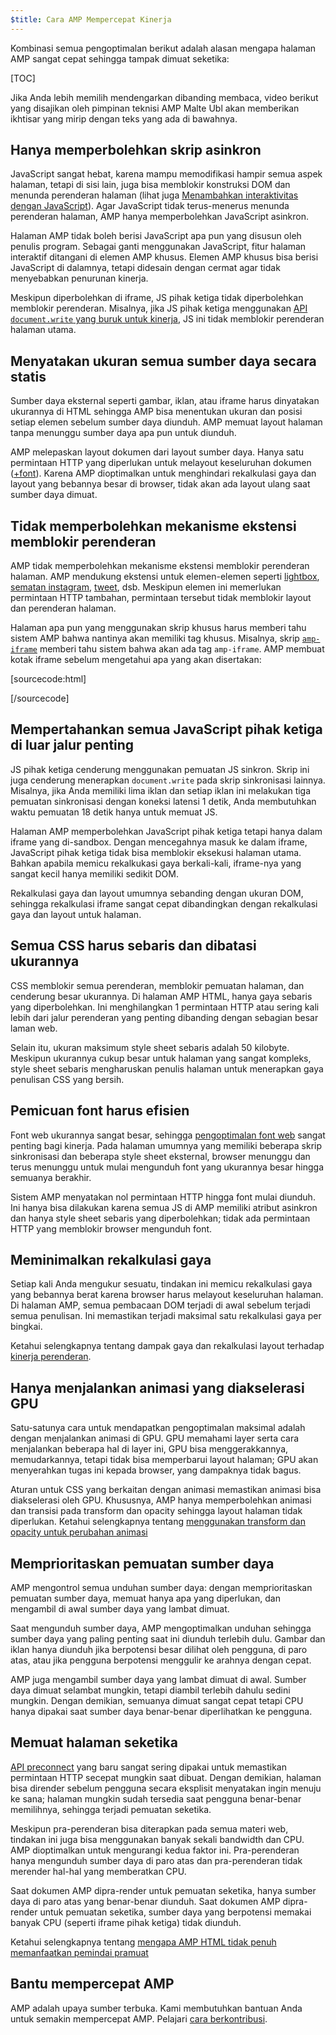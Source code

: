 ```yaml
---
$title: Cara AMP Mempercepat Kinerja
---
```


Kombinasi semua pengoptimalan berikut adalah alasan mengapa halaman AMP sangat cepat sehingga tampak dimuat seketika:

[TOC]

Jika Anda lebih memilih mendengarkan dibanding membaca, video berikut yang disajikan oleh pimpinan teknisi AMP Malte Ubl akan memberikan ikhtisar yang mirip dengan teks yang ada di bawahnya.

<amp-youtube
    data-videoid="hVRkG1CQScA"
    layout="responsive"
    width="480" height="270">
</amp-youtube>

## Hanya memperbolehkan skrip asinkron

JavaScript sangat hebat,
karena mampu memodifikasi hampir semua aspek halaman,
tetapi di sisi lain, juga bisa memblokir konstruksi DOM dan menunda perenderan halaman
(lihat juga [Menambahkan interaktivitas dengan JavaScript](https://developers.google.com/web/fundamentals/performance/critical-rendering-path/adding-interactivity-with-javascript)).
Agar JavaScript tidak terus-menerus menunda perenderan halaman,
AMP hanya memperbolehkan JavaScript asinkron.

Halaman AMP tidak boleh berisi JavaScript apa pun yang disusun oleh penulis program.
Sebagai ganti menggunakan JavaScript,
fitur halaman interaktif ditangani di elemen AMP khusus.
Elemen AMP khusus bisa berisi JavaScript di dalamnya,
tetapi didesain dengan cermat agar tidak menyebabkan penurunan kinerja.

Meskipun diperbolehkan di iframe,
JS pihak ketiga tidak diperbolehkan memblokir perenderan.
Misalnya, jika JS pihak ketiga menggunakan
[API `document.write` yang buruk untuk kinerja](http://www.stevesouders.com/blog/2012/04/10/dont-docwrite-scripts/),
JS ini tidak memblokir perenderan halaman utama.

## Menyatakan ukuran semua sumber daya secara statis

Sumber daya eksternal seperti gambar, iklan, atau iframe harus dinyatakan ukurannya di HTML
sehingga AMP bisa menentukan ukuran dan posisi setiap elemen sebelum sumber daya diunduh.
AMP memuat layout halaman tanpa menunggu sumber daya apa pun untuk diunduh.

AMP melepaskan layout dokumen dari layout sumber daya.
Hanya satu permintaan HTTP yang diperlukan untuk melayout keseluruhan dokumen
([+font](#font-triggering-must-be-efficient)).
Karena AMP dioptimalkan untuk menghindari rekalkulasi gaya dan layout yang bebannya besar di browser,
tidak akan ada layout ulang saat sumber daya dimuat.

## Tidak memperbolehkan mekanisme ekstensi memblokir perenderan

AMP tidak memperbolehkan mekanisme ekstensi memblokir perenderan halaman.
AMP mendukung ekstensi untuk elemen-elemen seperti
[lightbox](/docs/reference/extended/amp-lightbox.html),
[sematan instagram](/docs/reference/extended/amp-instagram.html),
[tweet](/docs/reference/extended/amp-twitter.html), dsb.
Meskipun elemen ini memerlukan permintaan HTTP tambahan,
permintaan tersebut tidak memblokir layout dan perenderan halaman.

Halaman apa pun yang menggunakan skrip khusus harus memberi tahu sistem AMP
bahwa nantinya akan memiliki tag khusus.
Misalnya, skrip [`amp-iframe`](/docs/reference/extended/amp-iframe.html)
memberi tahu sistem bahwa akan ada tag `amp-iframe`.
AMP membuat kotak iframe sebelum mengetahui apa yang akan disertakan:

[sourcecode:html]
<script async custom-element="amp-iframe" src="https://cdn.ampproject.org/v0/amp-youtube-0.1.js"></script>
[/sourcecode]

## Mempertahankan semua JavaScript pihak ketiga di luar jalur penting

JS pihak ketiga cenderung menggunakan pemuatan JS sinkron.
Skrip ini juga cenderung menerapkan `document.write` pada skrip sinkronisasi lainnya.
Misalnya, jika Anda memiliki lima iklan dan setiap iklan ini melakukan tiga pemuatan sinkronisasi
dengan koneksi latensi 1 detik,
Anda membutuhkan waktu pemuatan 18 detik hanya untuk memuat JS.

Halaman AMP memperbolehkan JavaScript pihak ketiga tetapi hanya dalam iframe yang di-sandbox.
Dengan mencegahnya masuk ke dalam iframe, JavaScript pihak ketiga tidak bisa memblokir eksekusi halaman utama.
Bahkan apabila memicu rekalkukasi gaya berkali-kali,
iframe-nya yang sangat kecil hanya memiliki sedikit DOM.

Rekalkulasi gaya dan layout umumnya sebanding dengan ukuran DOM,
sehingga rekalkulasi iframe sangat cepat dibandingkan dengan
rekalkulasi gaya dan layout untuk halaman.

## Semua CSS harus sebaris dan dibatasi ukurannya

CSS memblokir semua perenderan, memblokir pemuatan halaman, dan cenderung besar ukurannya.
Di halaman AMP HTML, hanya gaya sebaris yang diperbolehkan.
Ini menghilangkan 1 permintaan HTTP atau sering kali lebih dari jalur perenderan yang penting
dibanding dengan sebagian besar laman web.

Selain itu, ukuran maksimum style sheet sebaris adalah 50 kilobyte.
Meskipun ukurannya cukup besar untuk halaman yang sangat kompleks,
style sheet sebaris mengharuskan penulis halaman untuk menerapkan gaya penulisan CSS yang bersih.

## Pemicuan font harus efisien

Font web ukurannya sangat besar, sehingga
[pengoptimalan font web](https://developers.google.com/web/fundamentals/performance/optimizing-content-efficiency/webfont-optimization)
sangat penting bagi kinerja.
Pada halaman umumnya yang memiliki beberapa skrip sinkronisasi dan beberapa style sheet eksternal,
browser menunggu dan terus menunggu untuk mulai mengunduh font yang ukurannya besar hingga semuanya berakhir.

Sistem AMP menyatakan nol permintaan HTTP hingga font mulai diunduh.
Ini hanya bisa dilakukan karena semua JS di AMP memiliki atribut asinkron
dan hanya style sheet sebaris yang diperbolehkan;
tidak ada permintaan HTTP yang memblokir browser mengunduh font.

## Meminimalkan rekalkulasi gaya

Setiap kali Anda mengukur sesuatu, tindakan ini memicu rekalkulasi gaya yang bebannya berat
karena browser harus melayout keseluruhan halaman.
Di halaman AMP, semua pembacaan DOM terjadi di awal sebelum terjadi semua penulisan.
Ini memastikan terjadi maksimal satu rekalkulasi gaya per bingkai.

Ketahui selengkapnya tentang dampak gaya dan rekalkulasi layout terhadap
[kinerja perenderan](https://developers.google.com/web/fundamentals/performance/rendering/).

## Hanya menjalankan animasi yang diakselerasi GPU

Satu-satunya cara untuk mendapatkan pengoptimalan maksimal adalah dengan menjalankan animasi di GPU.
GPU memahami layer serta cara menjalankan beberapa hal di layer ini,
GPU bisa menggerakkannya, memudarkannya, tetapi tidak bisa memperbarui layout halaman;
GPU akan menyerahkan tugas ini kepada browser, yang dampaknya tidak bagus.

Aturan untuk CSS yang berkaitan dengan animasi memastikan animasi bisa diakselerasi oleh GPU.
Khususnya, AMP hanya memperbolehkan animasi dan transisi pada transform dan opacity
sehingga layout halaman tidak diperlukan.
Ketahui selengkapnya tentang
[menggunakan transform dan opacity untuk perubahan animasi](https://developers.google.com/web/fundamentals/performance/rendering/stick-to-compositor-only-properties-and-manage-layer-count)

## Memprioritaskan pemuatan sumber daya

AMP mengontrol semua unduhan sumber daya: dengan memprioritaskan pemuatan sumber daya,
memuat hanya apa yang diperlukan, dan mengambil di awal sumber daya yang lambat dimuat.

Saat mengunduh sumber daya, AMP mengoptimalkan unduhan
sehingga sumber daya yang paling penting saat ini diunduh terlebih dulu.
Gambar dan iklan hanya diunduh jika berpotensi besar dilihat oleh pengguna,
di paro atas, atau jika pengguna berpotensi menggulir ke arahnya dengan cepat.

AMP juga mengambil sumber daya yang lambat dimuat di awal.
Sumber daya dimuat selambat mungkin, tetapi diambil terlebih dahulu sedini mungkin.
Dengan demikian, semuanya dimuat sangat cepat tetapi CPU hanya dipakai
saat sumber daya benar-benar diperlihatkan ke pengguna.

## Memuat halaman seketika

[API preconnect](http://www.w3.org/TR/resource-hints/#dfn-preconnect) yang baru
sangat sering dipakai untuk memastikan permintaan HTTP secepat mungkin saat dibuat.
Dengan demikian,
halaman bisa dirender sebelum pengguna secara eksplisit menyatakan ingin menuju ke sana;
halaman mungkin sudah tersedia saat pengguna benar-benar memilihnya,
sehingga terjadi pemuatan seketika.

Meskipun pra-perenderan bisa diterapkan pada semua materi web,
tindakan ini juga bisa menggunakan banyak sekali bandwidth dan CPU. AMP dioptimalkan untuk mengurangi kedua faktor ini. Pra-perenderan hanya mengunduh sumber daya di paro atas
dan pra-perenderan tidak merender hal-hal yang memberatkan CPU.

Saat dokumen AMP dipra-render untuk pemuatan seketika,
hanya sumber daya di paro atas yang benar-benar diunduh.
Saat dokumen AMP dipra-render untuk pemuatan seketika,
sumber daya yang berpotensi memakai banyak CPU (seperti iframe pihak ketiga) tidak diunduh.

Ketahui selengkapnya tentang
[mengapa AMP HTML tidak penuh memanfaatkan pemindai pramuat](https://medium.com/@cramforce/why-amp-html-does-not-take-full-advantage-of-the-preload-scanner-7e7f788aa94e)

## Bantu mempercepat AMP
AMP adalah upaya sumber terbuka.
Kami membutuhkan bantuan Anda untuk semakin mempercepat AMP.
Pelajari [cara berkontribusi](/docs/support/contribute.html).
